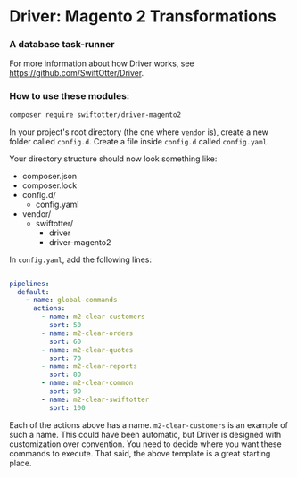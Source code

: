 # Driver: Magento 2 Transformations
### A database task-runner

For more information about how Driver works, see https://github.com/SwiftOtter/Driver.

### How to use these modules:

```bash
composer require swiftotter/driver-magento2
```

In your project's root directory (the one where `vendor` is), create a new
folder called `config.d`. Create a file inside `config.d` called `config.yaml`.

Your directory structure should now look something like:

* composer.json
* composer.lock
* config.d/
    * config.yaml
* vendor/
    * swiftotter/
        * driver
        * driver-magento2

In `config.yaml`, add the following lines:

```yaml

pipelines:
  default:
    - name: global-commands
      actions:
        - name: m2-clear-customers
          sort: 50
        - name: m2-clear-orders
          sort: 60
        - name: m2-clear-quotes
          sort: 70
        - name: m2-clear-reports
          sort: 80
        - name: m2-clear-common
          sort: 90
        - name: m2-clear-swiftotter
          sort: 100

```

Each of the actions above has a name. `m2-clear-customers` is an example of such
a name. This could have been automatic, but Driver is designed with
customization over convention. You need to decide where you want these commands
to execute. That said, the above template is a great starting place.
